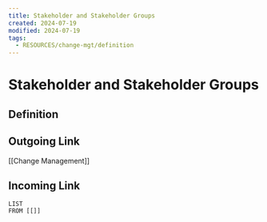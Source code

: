 ```yaml
---
title: Stakeholder and Stakeholder Groups
created: 2024-07-19
modified: 2024-07-19
tags:
  - RESOURCES/change-mgt/definition
---
```

# Stakeholder and Stakeholder Groups
## Definition

## Outgoing Link
[[Change Management]]
## Incoming Link
```dataview
LIST
FROM [[]]
```
